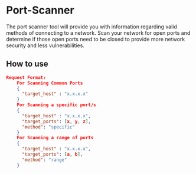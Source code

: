# Port-Scanner

The port scanner tool will provide you with information regarding valid methods of connecting to a network. Scan your network for open ports and determine if those open ports need to be closed to provide more network security and less vulnerabilities.

## How to use
```JSON
Request Format: 
    For Scanning Common Ports
    {
      "target_host" : "x.x.x.x"
    }
    For Scanning a specific port/s
    {
      "target_host" : "x.x.x.x",
      "target_ports": [x, y, z],
      "method": "specific"
    }
    For Scanning a range of ports
    {
      "target_host" : "x.x.x.x",
      "target_ports": [a, b],
      "method": "range"
    }
```
